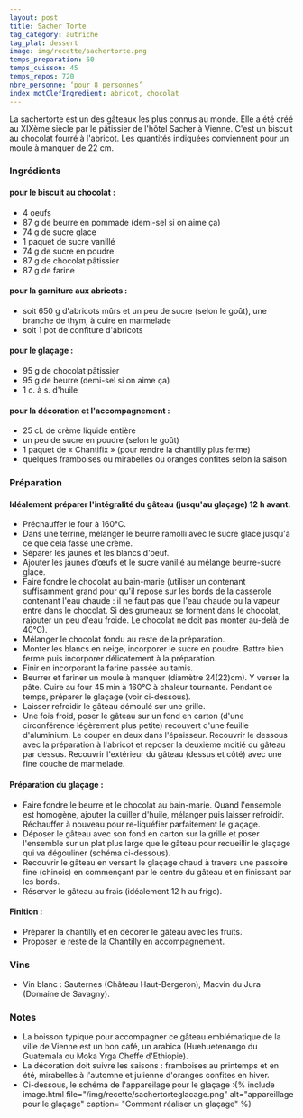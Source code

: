 ```yaml
---
layout: post
title: Sacher Torte
tag_category: autriche
tag_plat: dessert
image: img/recette/sachertorte.png
temps_preparation: 60
temps_cuisson: 45
temps_repos: 720
nbre_personne: ‘pour 8 personnes’
index_motClefIngredient: abricot, chocolat
---
```

La sachertorte est un des gâteaux les plus connus au monde. Elle a été créé au XIXème siècle par le pâtissier de l'hôtel Sacher à Vienne. C'est un biscuit au chocolat fourré à l'abricot. Les quantités indiquées conviennent pour un moule à manquer de 22 cm.

### Ingrédients

#### pour le biscuit au chocolat :
* 4 oeufs
* 87 g de beurre en pommade (demi-sel si on aime ça)
* 74 g de sucre glace
* 1 paquet de sucre vanillé
* 74 g de sucre en poudre
* 87 g de chocolat pâtissier
* 87 g de farine

#### pour la garniture aux abricots :
* soit 650 g d'abricots mûrs et un peu de sucre (selon le goût), une branche de thym, à cuire en marmelade
* soit 1 pot de confiture d'abricots

#### pour le glaçage :
* 95 g de chocolat pâtissier
* 95 g de beurre (demi-sel si on aime ça)
* 1 c. à s. d'huile

#### pour la décoration et l'accompagnement :
* 25 cL de crème liquide entière
* un peu de sucre en poudre (selon le goût)
* 1 paquet de « Chantifix » (pour rendre la chantilly plus ferme)
* quelques framboises ou mirabelles ou oranges confites selon la saison


### Préparation

#### Idéalement préparer l'intégralité du gâteau (jusqu'au glaçage) 12 h avant.

* Préchauffer le four à 160°C.
* Dans une terrine, mélanger le beurre ramolli avec le sucre glace jusqu'à ce que cela fasse une crème.
* Séparer les jaunes et les blancs d'oeuf.
* Ajouter les jaunes d’œufs et le sucre vanillé au mélange beurre-sucre glace.
* Faire fondre le chocolat au bain-marie (utiliser un contenant suffisamment grand pour qu'il repose sur les bords de la casserole contenant l'eau chaude : il ne faut pas que l'eau chaude ou la vapeur entre dans le chocolat. Si des grumeaux se forment dans le chocolat, rajouter un peu d'eau froide. Le chocolat ne doit pas monter au-delà de 40°C).
* Mélanger le chocolat fondu au reste de la préparation.
* Monter les blancs en neige, incorporer le sucre en poudre. Battre bien ferme puis incorporer délicatement à la préparation.
* Finir en incorporant la farine passée au tamis.
* Beurrer et fariner un moule à manquer (diamètre 24(22)cm). Y verser la pâte. Cuire au four 45 min à 160°C à chaleur tournante. Pendant ce temps, préparer le glaçage (voir ci-dessous).
* Laisser refroidir le gâteau démoulé sur une grille.
* Une fois froid, poser le gâteau sur un fond en carton (d'une circonférence légèrement plus petite) recouvert d'une feuille d'aluminium. Le couper en deux dans l'épaisseur. Recouvrir le dessous avec la préparation à l'abricot et reposer la deuxième moitié du gâteau par dessus. Recouvrir l'extérieur du gâteau (dessus et côté) avec une fine couche de marmelade.

#### Préparation du glaçage :

* Faire fondre le beurre et le chocolat au bain-marie. Quand l'ensemble est homogène, ajouter la cuiller d'huile, mélanger puis laisser refroidir. Réchauffer à nouveau pour re-liquéfier parfaitement le glaçage.
* Déposer le gâteau avec son fond en carton sur la grille et poser l'ensemble sur un plat plus large que le gâteau pour recueillir le glaçage qui va dégouliner (schéma ci-dessous).
* Recouvrir le gâteau en versant le glaçage chaud à travers une passoire fine (chinois) en commençant par le centre du gâteau et en finissant par les bords.
* Réserver le gâteau au frais (idéalement 12 h au frigo).

#### Finition :

* Préparer la chantilly et en décorer le gâteau avec les fruits.
* Proposer le reste de la Chantilly en accompagnement.


### Vins
* Vin blanc : Sauternes (Château Haut-Bergeron), Macvin du Jura (Domaine de Savagny).

### Notes
*  La boisson typique pour accompagner ce gâteau emblématique de la ville de Vienne est un bon café, un arabica (Huehuetenango du Guatemala ou Moka Yrga Cheffe d'Ethiopie).
* La décoration doit suivre les saisons : framboises au printemps et en été, mirabelles à l'automne et julienne d'oranges confites en hiver.
* Ci-dessous, le schéma de l'appareilage pour le glaçage :{% include image.html file="/img/recette/sachertorteglacage.png" alt="appareillage pour le glaçage" caption= "Comment réaliser un glaçage" %}
